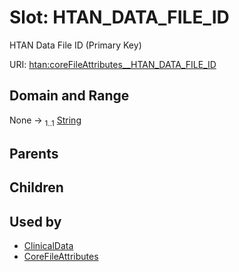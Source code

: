 
# Slot: HTAN_DATA_FILE_ID

HTAN Data File ID (Primary Key)

URI: [htan:coreFileAttributes__HTAN_DATA_FILE_ID](https://w3id.org/htan/coreFileAttributes__HTAN_DATA_FILE_ID)


## Domain and Range

None &#8594;  <sub>1..1</sub> [String](types/String.md)

## Parents


## Children


## Used by

 * [ClinicalData](ClinicalData.md)
 * [CoreFileAttributes](CoreFileAttributes.md)
